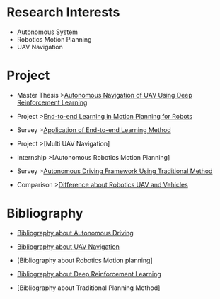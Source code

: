 # Research Interests

*   Autonomous System
*   Robotics Motion Planning
*   UAV Navigation

# Project

* Master Thesis >[Autonomous Navigation of UAV Using Deep Reinforcement Learning](https://github.com/benchun123/phd/blob/master/P1_Autonomous%20Navigation%20of%20UAV%20Using%20Deep%20Reinforcement%20Learning.pdf)
* Project   	>[End-to-end Learning in Motion Planning for Robots](https://github.com/benchun123/phd/blob/master/P2_End-to-end%20Learning%20in%20Motion%20Planning%20for%20Robots.pdf)
* Survey 		>[Application of End-to-end Learning Method](https://github.com/benchun123/phd/blob/master/P3_Application%20of%20End-to-End%20Learning.pdf)

* Project 		>[Multi UAV Navigation]
* Internship 	>[Autonomous Robotics Motion Planning]
* Survey 		>[Autonomous Driving Framework Using Traditional Method](https://github.com/benchun123/phd/blob/master/P6_Autonomous%20Driving%20%20Framework%20Using%20Traditional%20Method.pdf)

* Comparison 	>[Difference about Robotics UAV and Vehicles](https://github.com/benchun123/phd/blob/master/P7_Difference%20between%20Robot%20UAV%20and%20Vehicles.pdf)

# Bibliography

* [Bibliography about Autonomous Driving](https://github.com/benchun123/phd/blob/master/Bibliography%20about%20Autonomous%20Driving.md)
* [Bibliography about UAV Navigation](https://github.com/benchun123/phd/blob/master/Bibliography%20about%20UAV%20Navigation.md)
* [Bibliography about Robotics Motion planning]

* [Bibliography about Deep Reinforcement Learning](https://github.com/benchun123/phd/blob/master/Bibliography%20about%20Deep%20Reinforcement%20Learning.md)
* [Bibliography about Traditional Planning Method]

